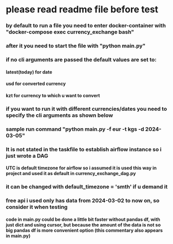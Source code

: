 # please read readme file before test

### by default to run a file you need to enter docker-container with "docker-compose exec currency_exchange bash"
### after it you need to start the file with "python main.py"

### if no cli arguments are passed the default values are set to: 
#### latest(today) for date
#### usd for converted currency
#### kzt for currency to which u want to convert

### if you want to run it with different currencies/dates you need to specify the cli arguments as shown below
### sample run command "python main.py -f eur -t kgs -d 2024-03-05"

### It is not  stated in the taskfile to establish airflow instance so i just wrote a DAG

#### UTC is default timezone for airflow so i assumed it is used this way in project and used it as default in currency_exchange_dag.py
### it can be changed with default_timezone = 'smth' if u demand it

### free api i used only has data from 2024-03-02 to now on, so consider it when testing

#### code in main.py could be done a little bit faster without pandas df, with just dict and using cursor, but because the amount of the data is not so big pandas df is more convenient option (this commentary also appears in main.py)